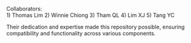 Collaborators:
<br>
    1) Thomas Lim
    2) Winnie Chiong
    3) Tham QL
    4) Lim XJ
    5) Tang YC
   
Their dedication and expertise made this repository possible, ensuring compatibility and functionality across various components.
